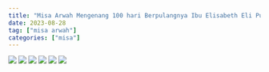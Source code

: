 ```yaml
---
title: "Misa Arwah Mengenang 100 hari Berpulangnya Ibu Elisabeth Eli Puspawati "
date: 2023-08-28
tag: ["misa arwah"]
categories: ["misa"]
---
```

![](/img/misa28agt23.avif) ![](/img/misa28agt231.avif) ![](/img/misa28agt232.avif) ![](/img/misa28agt233.avif) ![](/img/misa28agt234.avif) ![](/img/misa28agt235.avif) 